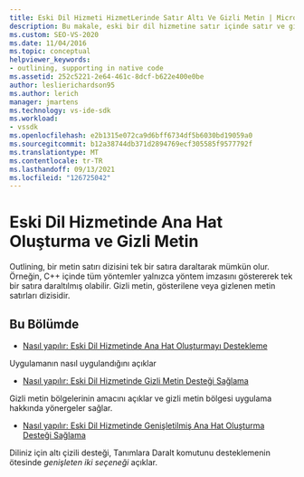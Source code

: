 ```yaml
---
title: Eski Dil Hizmeti HizmetLerinde Satır Altı Ve Gizli Metin | Microsoft Docs
description: Bu makale, eski bir dil hizmetine satır içinde satır ve gizli metin uygulamak için kaynaklara bağlantılar sağlar.
ms.custom: SEO-VS-2020
ms.date: 11/04/2016
ms.topic: conceptual
helpviewer_keywords:
- outlining, supporting in native code
ms.assetid: 252c5221-2e64-461c-8dcf-b622e400e0be
author: leslierichardson95
ms.author: lerich
manager: jmartens
ms.technology: vs-ide-sdk
ms.workload:
- vssdk
ms.openlocfilehash: e2b1315e072ca9d6bff6734df5b6030bd19059a0
ms.sourcegitcommit: b12a38744db371d2894769ecf305585f9577792f
ms.translationtype: MT
ms.contentlocale: tr-TR
ms.lasthandoff: 09/13/2021
ms.locfileid: "126725042"
---
```

# <a name="outlining-and-hidden-text-in-a-legacy-language-service"></a>Eski Dil Hizmetinde Ana Hat Oluşturma ve Gizli Metin
Outlining, bir metin satırı dizisini tek bir satıra daraltarak mümkün olur. Örneğin, C++ içinde tüm yöntemler yalnızca yöntem imzasını göstererek tek bir satıra daraltılmış olabilir. Gizli metin, gösterilene veya gizlenen metin satırları dizisidir.

## <a name="in-this-section"></a>Bu Bölümde
- [Nasıl yapılır: Eski Dil Hizmetinde Ana Hat Oluşturmayı Destekleme](../../extensibility/internals/how-to-support-outlining-in-a-legacy-language-service.md)

 Uygulamanın nasıl uygulandığını açıklar

- [Nasıl yapılır: Eski Dil Hizmetinde Gizli Metin Desteği Sağlama](../../extensibility/internals/how-to-provide-hidden-text-support-in-a-legacy-language-service.md)

 Gizli metin bölgelerinin amacını açıklar ve gizli metin bölgesi uygulama hakkında yönergeler sağlar.

- [Nasıl yapılır: Eski Dil Hizmetinde Genişletilmiş Ana Hat Oluşturma Desteği Sağlama](../../extensibility/internals/how-to-provide-expanded-outlining-support-in-a-legacy-language-service.md)

 Diliniz için altı çizili desteği, Tanımlara Daralt komutunu desteklemenin ötesinde *genişleten iki seçeneği* açıklar.
